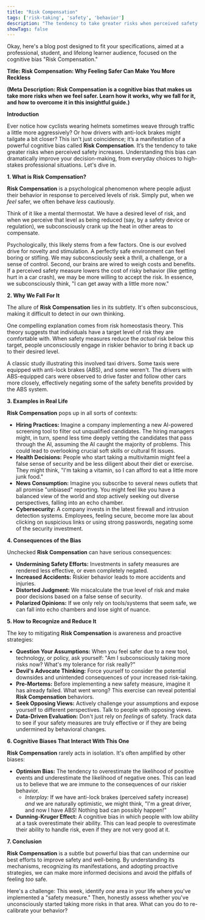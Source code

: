 ```yaml
---
title: "Risk Compensation"
tags: ['risk-taking', 'safety', 'behavior']
description: "The tendency to take greater risks when perceived safety increases."
showTags: false
---
```


Okay, here's a blog post designed to fit your specifications, aimed at a professional, student, and lifelong learner audience, focused on the cognitive bias "Risk Compensation."

**Title: Risk Compensation: Why Feeling Safer Can Make You More Reckless**

**(Meta Description: Risk Compensation is a cognitive bias that makes us take more risks when we feel safer. Learn how it works, why we fall for it, and how to overcome it in this insightful guide.)**

**Introduction**

Ever notice how cyclists wearing helmets sometimes weave through traffic a little more aggressively? Or how drivers with anti-lock brakes might tailgate a bit closer? This isn't just coincidence; it’s a manifestation of a powerful cognitive bias called **Risk Compensation**.  It’s the tendency to take greater risks when perceived safety increases. Understanding this bias can dramatically improve your decision-making, from everyday choices to high-stakes professional situations. Let's dive in.

**1. What is Risk Compensation?**

**Risk Compensation** is a psychological phenomenon where people adjust their behavior in response to perceived levels of risk. Simply put, when we *feel* safer, we often behave *less* cautiously.

Think of it like a mental thermostat. We have a desired level of risk, and when we perceive that level as being reduced (say, by a safety device or regulation), we subconsciously crank up the heat in other areas to compensate.

Psychologically, this likely stems from a few factors. One is our evolved drive for novelty and stimulation. A perfectly safe environment can feel boring or stifling. We may subconsciously seek a thrill, a challenge, or a sense of control. Second, our brains are wired to weigh costs and benefits. If a perceived safety measure lowers the cost of risky behavior (like getting hurt in a car crash), we may be more willing to accept the risk. In essence, we subconsciously think, "I can get away with a little more now."

**2. Why We Fall For It**

The allure of **Risk Compensation** lies in its subtlety. It's often subconscious, making it difficult to detect in our own thinking.

One compelling explanation comes from risk homeostasis theory. This theory suggests that individuals have a target level of risk they are comfortable with. When safety measures reduce the *actual* risk below this target, people unconsciously engage in riskier behavior to bring it back up to their desired level.

A classic study illustrating this involved taxi drivers. Some taxis were equipped with anti-lock brakes (ABS), and some weren't. The drivers with ABS-equipped cars were observed to drive faster and follow other cars more closely, effectively negating some of the safety benefits provided by the ABS system.

**3. Examples in Real Life**

**Risk Compensation** pops up in all sorts of contexts:

*   **Hiring Practices:** Imagine a company implementing a new AI-powered screening tool to filter out unqualified candidates. The hiring managers might, in turn, spend less time deeply vetting the candidates that pass through the AI, assuming the AI caught the majority of problems. This could lead to overlooking crucial soft skills or cultural fit issues.
*   **Health Decisions:** People who start taking a multivitamin might feel a false sense of security and be less diligent about their diet or exercise. They might think, "I'm taking a vitamin, so I can afford to eat a little more junk food."
*   **News Consumption:** Imagine you subscribe to several news outlets that all promise "unbiased" reporting. You might feel like you have a balanced view of the world and stop actively seeking out diverse perspectives, falling into an echo chamber.
*   **Cybersecurity:** A company invests in the latest firewall and intrusion detection systems. Employees, feeling secure, become more lax about clicking on suspicious links or using strong passwords, negating some of the security investment.

**4. Consequences of the Bias**

Unchecked **Risk Compensation** can have serious consequences:

*   **Undermining Safety Efforts:** Investments in safety measures are rendered less effective, or even completely negated.
*   **Increased Accidents:** Riskier behavior leads to more accidents and injuries.
*   **Distorted Judgment:** We miscalculate the true level of risk and make poor decisions based on a false sense of security.
*   **Polarized Opinions:** If we only rely on tools/systems that seem safe, we can fall into echo chambers and lose sight of nuance.

**5. How to Recognize and Reduce It**

The key to mitigating **Risk Compensation** is awareness and proactive strategies:

*   **Question Your Assumptions:** When you feel safer due to a new tool, technology, or policy, ask yourself: "Am I subconsciously taking more risks now? What's my tolerance for risk really?"
*   **Devil's Advocate Thinking:** Force yourself to consider the potential downsides and unintended consequences of your increased risk-taking.
*   **Pre-Mortems:** Before implementing a new safety measure, imagine it has already failed. What went wrong? This exercise can reveal potential **Risk Compensation** behaviors.
*   **Seek Opposing Views:** Actively challenge your assumptions and expose yourself to different perspectives. Talk to people with opposing views.
*   **Data-Driven Evaluation:** Don't just rely on *feelings* of safety. Track data to see if your safety measures are truly effective or if they are being undermined by behavioral changes.

**6. Cognitive Biases That Interact With This One**

**Risk Compensation** rarely acts in isolation. It's often amplified by other biases:

*   **Optimism Bias:** The tendency to overestimate the likelihood of positive events and underestimate the likelihood of negative ones. This can lead us to believe that we are immune to the consequences of our riskier behavior.
    *   *Interplay:* If we have anti-lock brakes (perceived safety increase) *and* we are naturally optimistic, we might think, "I'm a great driver, and now I have ABS! Nothing bad can possibly happen!"
*   **Dunning-Kruger Effect:** A cognitive bias in which people with low ability at a task overestimate their ability. This can lead people to overestimate their ability to handle risk, even if they are not very good at it.

**7. Conclusion**

**Risk Compensation** is a subtle but powerful bias that can undermine our best efforts to improve safety and well-being. By understanding its mechanisms, recognizing its manifestations, and adopting proactive strategies, we can make more informed decisions and avoid the pitfalls of feeling *too* safe.

Here's a challenge: This week, identify *one* area in your life where you've implemented a "safety measure." Then, honestly assess whether you've unconsciously started taking more risks in that area. What can you do to re-calibrate your behavior?

